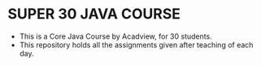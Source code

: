 # SUPER 30 JAVA COURSE
- This is a Core Java Course by Acadview, for 30 students.
- This repository holds all the assignments given after teaching of each day.
